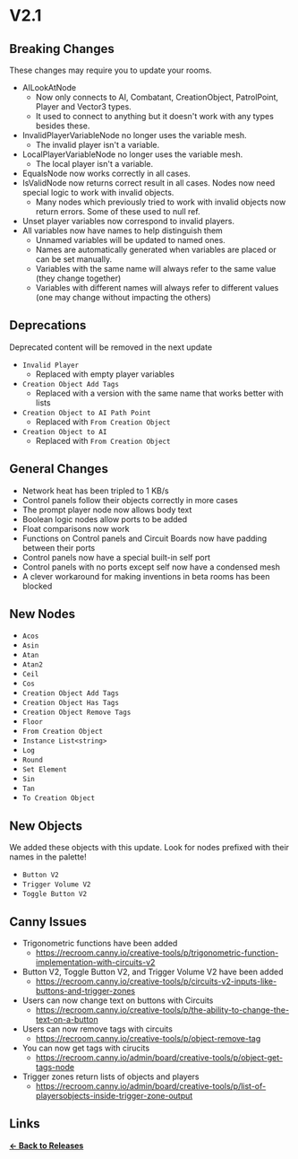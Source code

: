 # V2.1

## Breaking Changes

These changes may require you to update your rooms.

* AILookAtNode
  * Now only connects to AI, Combatant, CreationObject, PatrolPoint, Player and Vector3 types.
  * It used to connect to anything but it doesn't work with any types besides these.
* InvalidPlayerVariableNode no longer uses the variable mesh.
  * The invalid player isn't a variable.
* LocalPlayerVariableNode no longer uses the variable mesh.
  * The local player isn't a variable.
* EqualsNode now works correctly in all cases.
* IsValidNode now returns correct result in all cases. Nodes now need special logic to work with invalid objects.
  * Many nodes which previously tried to work with invalid objects now return errors. Some of these used to null ref.
* Unset player variables now correspond to invalid players.
* All variables now have names to help distinguish them
  * Unnamed variables will be updated to named ones.
  * Names are automatically generated when variables are placed or can be set manually.
  * Variables with the same name will always refer to the same value (they change together)
  * Variables with different names will always refer to different values (one may change without impacting the others)

## Deprecations

Deprecated content will be removed in the next update

* `Invalid Player`
    * Replaced with empty player variables
* `Creation Object Add Tags`
    * Replaced with a version with the same name that works better with lists
* `Creation Object to AI Path Point`
    * Replaced with `From Creation Object`
* `Creation Object to AI`
    * Replaced with `From Creation Object`

## General Changes

* Network heat has been tripled to 1 KB/s
* Control panels follow their objects correctly in more cases
* The prompt player node now allows body text
* Boolean logic nodes allow ports to be added
* Float comparisons now work
* Functions on Control panels and Circuit Boards now have padding between their ports
* Control panels now have a special built-in self port
* Control panels with no ports except self now have a condensed mesh
* A clever workaround for making inventions in beta rooms has been blocked

## New Nodes

* `Acos`
* `Asin`
* `Atan`
* `Atan2`
* `Ceil`
* `Cos`
* `Creation Object Add Tags`
* `Creation Object Has Tags`
* `Creation Object Remove Tags`
* `Floor`
* `From Creation Object`
* `Instance List<string>`
* `Log`
* `Round`
* `Set Element`
* `Sin`
* `Tan`
* `To Creation Object`

## New Objects

We added these objects with this update. Look for nodes prefixed with their names in the palette!

* `Button V2`
* `Trigger Volume V2`
* `Toggle Button V2`

## Canny Issues

* Trigonometric functions have been added
  * https://recroom.canny.io/creative-tools/p/trigonometric-function-implementation-with-circuits-v2
* Button V2, Toggle Button V2, and Trigger Volume V2 have been added
  * https://recroom.canny.io/creative-tools/p/circuits-v2-inputs-like-buttons-and-trigger-zones
* Users can now change text on buttons with Circuits
  * https://recroom.canny.io/creative-tools/p/the-ability-to-change-the-text-on-a-button
* Users can now remove tags with circuits
  * https://recroom.canny.io/creative-tools/p/object-remove-tag
* You can now get tags with cirucits
  * https://recroom.canny.io/admin/board/creative-tools/p/object-get-tags-node
* Trigger zones return lists of objects and players
  * https://recroom.canny.io/admin/board/creative-tools/p/list-of-playersobjects-inside-trigger-zone-output

## Links

**[<- Back to Releases](//releases/)**
